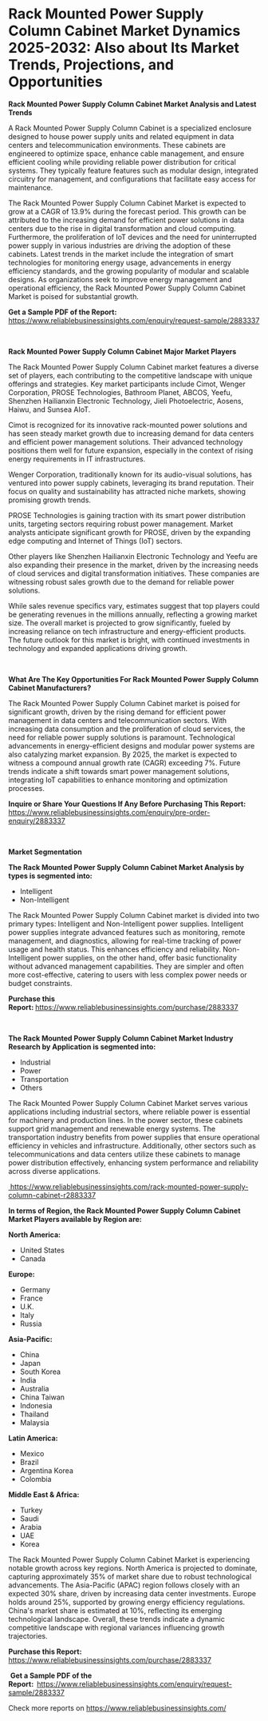 <p><h1>Rack Mounted Power Supply Column Cabinet Market Dynamics 2025-2032: Also about Its Market Trends, Projections, and Opportunities</h1></p><p><strong>Rack Mounted Power Supply Column Cabinet Market Analysis and Latest Trends</strong></p>
<p><p>A Rack Mounted Power Supply Column Cabinet is a specialized enclosure designed to house power supply units and related equipment in data centers and telecommunication environments. These cabinets are engineered to optimize space, enhance cable management, and ensure efficient cooling while providing reliable power distribution for critical systems. They typically feature features such as modular design, integrated circuitry for management, and configurations that facilitate easy access for maintenance.</p><p>The Rack Mounted Power Supply Column Cabinet Market is expected to grow at a CAGR of 13.9% during the forecast period. This growth can be attributed to the increasing demand for efficient power solutions in data centers due to the rise in digital transformation and cloud computing. Furthermore, the proliferation of IoT devices and the need for uninterrupted power supply in various industries are driving the adoption of these cabinets. Latest trends in the market include the integration of smart technologies for monitoring energy usage, advancements in energy efficiency standards, and the growing popularity of modular and scalable designs. As organizations seek to improve energy management and operational efficiency, the Rack Mounted Power Supply Column Cabinet Market is poised for substantial growth.</p></p>
<p><strong>Get a Sample PDF of the Report:&nbsp;</strong> <a href="https://www.reliablebusinessinsights.com/enquiry/request-sample/2883337?utm_campaign=3133&utm_medium=2&utm_source=Github&utm_content=ia&utm_term=13032025&utm_id=rack-mounted-power-supply-column-cabinet">https://www.reliablebusinessinsights.com/enquiry/request-sample/2883337</a></p>
<p>&nbsp;</p>
<p><strong>Rack Mounted Power Supply Column Cabinet Major Market Players</strong></p>
<p><p>The Rack Mounted Power Supply Column Cabinet market features a diverse set of players, each contributing to the competitive landscape with unique offerings and strategies. Key market participants include Cimot, Wenger Corporation, PROSE Technologies, Bathroom Planet, ABCOS, Yeefu, Shenzhen Hailianxin Electronic Technology, Jieli Photoelectric, Aosens, Haiwu, and Sunsea AIoT.</p><p>Cimot is recognized for its innovative rack-mounted power solutions and has seen steady market growth due to increasing demand for data centers and efficient power management solutions. Their advanced technology positions them well for future expansion, especially in the context of rising energy requirements in IT infrastructures.</p><p>Wenger Corporation, traditionally known for its audio-visual solutions, has ventured into power supply cabinets, leveraging its brand reputation. Their focus on quality and sustainability has attracted niche markets, showing promising growth trends.</p><p>PROSE Technologies is gaining traction with its smart power distribution units, targeting sectors requiring robust power management. Market analysts anticipate significant growth for PROSE, driven by the expanding edge computing and Internet of Things (IoT) sectors.</p><p>Other players like Shenzhen Hailianxin Electronic Technology and Yeefu are also expanding their presence in the market, driven by the increasing needs of cloud services and digital transformation initiatives. These companies are witnessing robust sales growth due to the demand for reliable power solutions.</p><p>While sales revenue specifics vary, estimates suggest that top players could be generating revenues in the millions annually, reflecting a growing market size. The overall market is projected to grow significantly, fueled by increasing reliance on tech infrastructure and energy-efficient products. The future outlook for this market is bright, with continued investments in technology and expanded applications driving growth.</p></p>
<p>&nbsp;</p>
<p><strong>What Are The Key Opportunities For Rack Mounted Power Supply Column Cabinet Manufacturers?</strong></p>
<p><p>The Rack Mounted Power Supply Column Cabinet market is poised for significant growth, driven by the rising demand for efficient power management in data centers and telecommunication sectors. With increasing data consumption and the proliferation of cloud services, the need for reliable power supply solutions is paramount. Technological advancements in energy-efficient designs and modular power systems are also catalyzing market expansion. By 2025, the market is expected to witness a compound annual growth rate (CAGR) exceeding 7%. Future trends indicate a shift towards smart power management solutions, integrating IoT capabilities to enhance monitoring and optimization processes.</p></p>
<p><strong>Inquire or Share Your Questions If Any Before Purchasing This Report:</strong> <a href="https://www.reliablebusinessinsights.com/enquiry/pre-order-enquiry/2883337?utm_campaign=3133&utm_medium=2&utm_source=Github&utm_content=ia&utm_term=13032025&utm_id=rack-mounted-power-supply-column-cabinet">https://www.reliablebusinessinsights.com/enquiry/pre-order-enquiry/2883337</a></p>
<p>&nbsp;</p>
<p><strong>Market Segmentation</strong></p>
<p><strong>The Rack Mounted Power Supply Column Cabinet Market Analysis by types is segmented into:</strong></p>
<p><ul><li>Intelligent</li><li>Non-Intelligent</li></ul></p>
<p><p>The Rack Mounted Power Supply Column Cabinet market is divided into two primary types: Intelligent and Non-Intelligent power supplies. Intelligent power supplies integrate advanced features such as monitoring, remote management, and diagnostics, allowing for real-time tracking of power usage and health status. This enhances efficiency and reliability. Non-Intelligent power supplies, on the other hand, offer basic functionality without advanced management capabilities. They are simpler and often more cost-effective, catering to users with less complex power needs or budget constraints.</p></p>
<p><strong>Purchase this Report:&nbsp;</strong><a href="https://www.reliablebusinessinsights.com/purchase/2883337?utm_campaign=3133&utm_medium=2&utm_source=Github&utm_content=ia&utm_term=13032025&utm_id=rack-mounted-power-supply-column-cabinet">https://www.reliablebusinessinsights.com/purchase/2883337</a></p>
<p>&nbsp;</p>
<p><strong>The Rack Mounted Power Supply Column Cabinet Market Industry Research by Application is segmented into:</strong></p>
<p><ul><li>Industrial</li><li>Power</li><li>Transportation</li><li>Others</li></ul></p>
<p><p>The Rack Mounted Power Supply Column Cabinet Market serves various applications including industrial sectors, where reliable power is essential for machinery and production lines. In the power sector, these cabinets support grid management and renewable energy systems. The transportation industry benefits from power supplies that ensure operational efficiency in vehicles and infrastructure. Additionally, other sectors such as telecommunications and data centers utilize these cabinets to manage power distribution effectively, enhancing system performance and reliability across diverse applications.</p></p>
<p><a href="https://www.reliablebusinessinsights.com/rack-mounted-power-supply-column-cabinet-r2883337?utm_campaign=3133&utm_medium=2&utm_source=Github&utm_content=ia&utm_term=13032025&utm_id=rack-mounted-power-supply-column-cabinet">&nbsp;https://www.reliablebusinessinsights.com/rack-mounted-power-supply-column-cabinet-r2883337</a></p>
<p><strong>In terms of Region, the Rack Mounted Power Supply Column Cabinet Market Players available by Region are:</strong></p>
<p>
    <p> <strong> North America: </strong>
        <ul>
            <li>United States</li>
            <li>Canada</li>
        </ul>
        </p> 
    <p> <strong> Europe: </strong>
        <ul>
            <li>Germany</li>
            <li>France</li>
            <li>U.K.</li>
            <li>Italy</li>
            <li>Russia</li>
        </ul>
        </p> 
    <p> <strong> Asia-Pacific: </strong>
        <ul>
            <li>China</li>
            <li>Japan</li>
            <li>South Korea</li>
            <li>India</li>
            <li>Australia</li>
            <li>China Taiwan</li>
            <li>Indonesia</li>
            <li>Thailand</li>
            <li>Malaysia</li>
        </ul>
        </p> 
    <p> <strong> Latin America: </strong>
        <ul>
            <li>Mexico</li>
            <li>Brazil</li>
            <li>Argentina Korea</li>
            <li>Colombia</li>
        </ul>
        </p> 
    <p> <strong> Middle East & Africa: </strong>
        <ul>
            <li>Turkey</li>
            <li>Saudi</li>
            <li>Arabia</li>
            <li>UAE</li>
            <li>Korea</li>
        </ul>
    </p>
    </p>
<p><p>The Rack Mounted Power Supply Column Cabinet Market is experiencing notable growth across key regions. North America is projected to dominate, capturing approximately 35% of market share due to robust technological advancements. The Asia-Pacific (APAC) region follows closely with an expected 30% share, driven by increasing data center investments. Europe holds around 25%, supported by growing energy efficiency regulations. China's market share is estimated at 10%, reflecting its emerging technological landscape. Overall, these trends indicate a dynamic competitive landscape with regional variances influencing growth trajectories.</p></p>
<p><strong>Purchase this Report: </strong><a href="https://www.reliablebusinessinsights.com/purchase/2883337?utm_campaign=3133&utm_medium=2&utm_source=Github&utm_content=ia&utm_term=13032025&utm_id=rack-mounted-power-supply-column-cabinet">https://www.reliablebusinessinsights.com/purchase/2883337</a></p>
<p>&nbsp;<strong>Get a Sample PDF of the Report:&nbsp;&nbsp;</strong><a href="https://www.reliablebusinessinsights.com/enquiry/request-sample/2883337?utm_campaign=3133&utm_medium=2&utm_source=Github&utm_content=ia&utm_term=13032025&utm_id=rack-mounted-power-supply-column-cabinet">https://www.reliablebusinessinsights.com/enquiry/request-sample/2883337</a></p>
<p><strong></strong></p>
<p>Check more reports on <a href="https://www.reliablebusinessinsights.com/?utm_campaign=3133&utm_medium=2&utm_source=Github&utm_content=ia&utm_term=13032025&utm_id=rack-mounted-power-supply-column-cabinet">https://www.reliablebusinessinsights.com/</a></p>